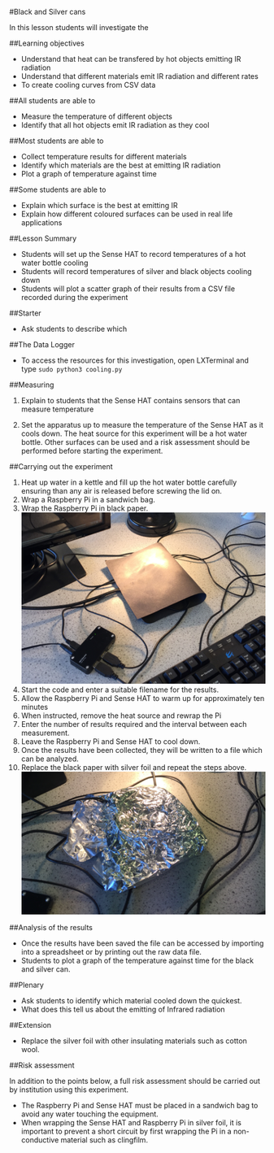 #Black and Silver cans

In this lesson students will investigate the 

##Learning objectives

- Understand that heat can be transfered by hot objects emitting IR radiation
- Understand that different materials emit IR radiation and different rates
- To create cooling curves from CSV data 


##All students are able to

- Measure the temperature of different objects 
- Identify that all hot objects emit IR radiation as they cool

##Most students are able to

- Collect temperature results for different materials
- Identify which materials are the best at emitting IR radiation
- Plot a graph of temperature against time

##Some students are able to

- Explain which surface is the best at emitting IR 
- Explain how different coloured surfaces can be used in real life applications

##Lesson Summary

- Students will set up the Sense HAT to record temperatures of a hot water bottle cooling
- Students will record temperatures of silver and black objects cooling down
- Students will plot a scatter graph of their results from a CSV file recorded during the experiment

##Starter

- Ask students to describe which 


##The Data Logger

- To access the resources for this investigation, open LXTerminal and type `sudo python3 cooling.py`

##Measuring 

1. Explain to students that the Sense HAT contains sensors that can measure temperature

1. Set the apparatus up to measure the temperature of the Sense HAT as it cools down.  The heat source for this experiment will be a hot water bottle. Other surfaces can be used and a risk assessment should be performed before starting the experiment.

##Carrying out the experiment

1. Heat up water in a kettle and fill up the hot water bottle carefully ensuring than any air is released before screwing the lid on.
1. Wrap a Raspberry Pi in a sandwich bag.
1. Wrap the Raspberry Pi in black paper.
  ![black_paper](images/black.png)
1. Start the code and enter a suitable filename for the results.
1. Allow the Raspberry Pi and Sense HAT to warm up for approximately ten minutes
1. When instructed, remove the heat source and rewrap the Pi
1. Enter the number of results required and the interval between each measurement.
1. Leave the Raspberry Pi and Sense HAT to cool down.
1. Once the results have been collected, they will be written to a file which can be analyzed.
1. Replace the black paper with silver foil and repeat the steps above.
![silver_paper](images/silver.png)

##Analysis of the results

- Once the results have been saved the file can be accessed by importing into a spreadsheet or by printing out the raw data file.
- Students to plot a graph of the temperature against time for the black and silver can.

##Plenary

- Ask students to identify which material cooled down the quickest.
- What does this tell us about the emitting of Infrared radiation

##Extension

- Replace the silver foil with other insulating materials such as cotton wool.


##Risk assessment

In addition to the points below, a full risk assessment should be carried out by institution using this experiment.

- The Raspberry Pi and Sense HAT must be placed in a sandwich bag to avoid any water touching the equipment.
- When wrapping the Sense HAT and Raspberry Pi in silver foil, it is important to prevent a short circuit by first wrapping the Pi in a non-conductive material such as clingfilm.
